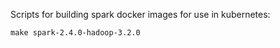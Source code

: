 
Scripts for building spark docker images for use in kubernetes:

    make spark-2.4.0-hadoop-3.2.0

